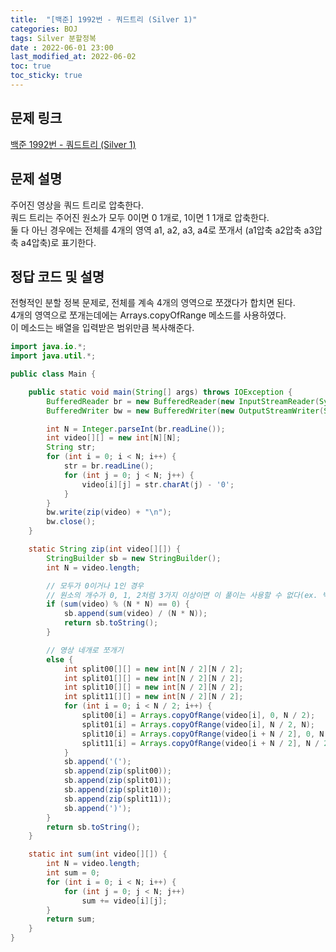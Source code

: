 ```yaml
---
title:  "[백준] 1992번 - 쿼드트리 (Silver 1)"
categories: BOJ
tags: Silver 분할정복
date : 2022-06-01 23:00
last_modified_at: 2022-06-02
toc: true
toc_sticky: true
---
```


## 문제 링크

[백준 1992번 - 쿼드트리 (Silver 1)](https://www.acmicpc.net/problem/1992)

## 문제 설명

주어진 영상을 쿼드 트리로 압축한다.  
쿼드 트리는 주어진 원소가 모두 0이면 0 1개로, 1이면 1 1개로 압축한다.  
둘 다 아닌 경우에는 전체를 4개의 영역 a1, a2, a3, a4로 쪼개서 (a1압축 a2압축 a3압축 a4압축)로 표기한다.

## 정답 코드 및 설명

전형적인 분할 정복 문제로, 전체를 계속 4개의 영역으로 쪼갰다가 합치면 된다.  
4개의 영역으로 쪼개는데에는 Arrays.copyOfRange 메소드를 사용하였다.  
이 메소드는 배열을 입력받은 범위만큼 복사해준다.

```java
import java.io.*;
import java.util.*;

public class Main {

    public static void main(String[] args) throws IOException {
        BufferedReader br = new BufferedReader(new InputStreamReader(System.in));
        BufferedWriter bw = new BufferedWriter(new OutputStreamWriter(System.out));

        int N = Integer.parseInt(br.readLine());
        int video[][] = new int[N][N];
        String str;
        for (int i = 0; i < N; i++) {
            str = br.readLine();
            for (int j = 0; j < N; j++) {
                video[i][j] = str.charAt(j) - '0';
            }
        }
        bw.write(zip(video) + "\n");
        bw.close();
    }

    static String zip(int video[][]) {
        StringBuilder sb = new StringBuilder();
        int N = video.length;

        // 모두가 0이거나 1인 경우
        // 원소의 개수가 0, 1, 2처럼 3가지 이상이면 이 풀이는 사용할 수 없다(ex. 백준 1780번)
        if (sum(video) % (N * N) == 0) {
            sb.append(sum(video) / (N * N));
            return sb.toString();
        }

        // 영상 네개로 쪼개기
        else {
            int split00[][] = new int[N / 2][N / 2];
            int split01[][] = new int[N / 2][N / 2];
            int split10[][] = new int[N / 2][N / 2];
            int split11[][] = new int[N / 2][N / 2];
            for (int i = 0; i < N / 2; i++) {
                split00[i] = Arrays.copyOfRange(video[i], 0, N / 2);
                split01[i] = Arrays.copyOfRange(video[i], N / 2, N);
                split10[i] = Arrays.copyOfRange(video[i + N / 2], 0, N / 2);
                split11[i] = Arrays.copyOfRange(video[i + N / 2], N / 2, N);
            }
            sb.append('(');
            sb.append(zip(split00));
            sb.append(zip(split01));
            sb.append(zip(split10));
            sb.append(zip(split11));
            sb.append(')');
        }
        return sb.toString();
    }

    static int sum(int video[][]) {
        int N = video.length;
        int sum = 0;
        for (int i = 0; i < N; i++) {
            for (int j = 0; j < N; j++)
                sum += video[i][j];
        }
        return sum;
    }
}
```
